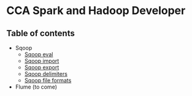 # CCA Spark and Hadoop Developer


## Table of contents

* Sqoop
  * [Sqoop eval](01_sqoop_eval.md)
  * [Sqoop import](02_sqoop_import.md)
  * [Sqoop export](03_sqoop_export.md)
  * [Sqoop delimiters](04_sqoop_delimiters.md)
  * [Sqoop file formats](05_sqoop_file_formats.md)
* Flume (to come)
